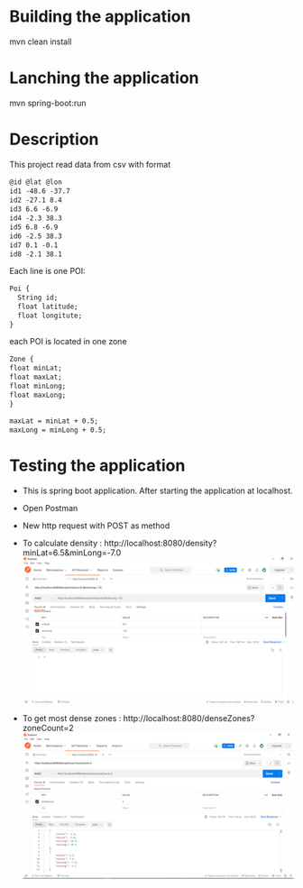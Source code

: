 # Building the application

mvn clean install

# Lanching the application

mvn spring-boot:run

# Description

This project read data from csv with format
```
@id @lat @lon
id1 -48.6 -37.7
id2 -27.1 8.4
id3 6.6 -6.9
id4 -2.3 38.3
id5 6.8 -6.9
id6 -2.5 38.3
id7 0.1 -0.1
id8 -2.1 38.1
```
Each line is one POI:
```
Poi {
  String id;
  float latitude;
  float longitute;
}
```
each POI is located in one zone
```
Zone {
float minLat;
float maxLat;
float minLong;
float maxLong;
}
```
```
maxLat = minLat + 0.5;
maxLong = minLong + 0.5;
```
# Testing the application
- This is spring boot application. After starting the application at localhost.

- Open Postman

- New http request with POST as method

- To calculate density : http://localhost:8080/density?minLat=6.5&minLong=-7.0
  ![service1.PNG](service1.PNG)

- To get most dense zones : http://localhost:8080/denseZones?zoneCount=2
  ![service2.PNG](service2.PNG)
